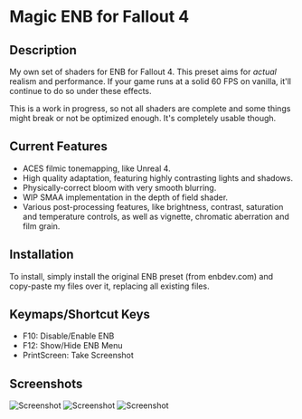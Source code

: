 # Magic ENB for Fallout 4

## Description

My own set of shaders for ENB for Fallout 4. This preset aims for *actual* realism and performance. If your game runs at a solid 60 FPS on vanilla, it'll continue to do so under these effects.

This is a work in progress, so not all shaders are complete and some things might break or not be optimized enough.
It's completely usable though.

## Current Features
* ACES filmic tonemapping, like Unreal 4.
* High quality adaptation, featuring highly contrasting lights and shadows.
* Physically-correct bloom with very smooth blurring.
* WIP SMAA implementation in the depth of field shader.
* Various post-processing features, like brightness, contrast, saturation and temperature controls, as well as vignette, chromatic aberration and film grain.

## Installation
To install, simply install the original ENB preset (from enbdev.com) and copy-paste my files over it, replacing all existing files.

## Keymaps/Shortcut Keys
* F10: Disable/Enable ENB
* F12: Show/Hide ENB Menu
* PrintScreen: Take Screenshot

## Screenshots

![Screenshot](https://i.imgur.com/GwAXd1o.png)
![Screenshot](https://i.imgur.com/AYByPxE.png)
![Screenshot](https://i.imgur.com/JhUadpO.png)
